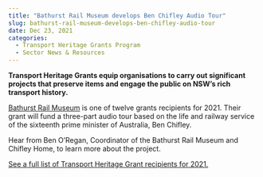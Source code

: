 ```yaml
---
title: "Bathurst Rail Museum develops Ben Chifley Audio Tour"
slug: bathurst-rail-museum-develops-ben-chifley-audio-tour
date: Dec 23, 2021
categories:
  - Transport Heritage Grants Program
  - Sector News & Resources
---
```



**Transport Heritage Grants equip organisations to carry out significant projects that preserve items and engage the public on NSW’s rich transport history.**

[Bathurst Rail Museum](https://www.facebook.com/bathurstrailmuseum/?__cft__[0]=AZWoJSkYiXq6syhe-xsTAHvb3Db4RO6tYwOtFIXgNq2Un6g1Vd3D77fVA-eLC3iCaZg8RXz0HUC23Ucsr-A3rMpaIQ-r9_fvJs12WnA7BrLFPjdQZK4dnUJkyRYxtt6x1Qn_NuLbPYS8JqKKZuO8bfIKDjoLXxevYN5dP4ngm4gKl__hIjpUixkIek2eJp5-Fw0&__tn__=kK-R) is one of twelve grants recipients for 2021. Their grant will fund a three-part audio tour based on the life and railway service of the sixteenth prime minister of Australia, Ben Chifley.

Hear from Ben O’Regan, Coordinator of the Bathurst Rail Museum and Chifley Home, to learn more about the project.

[See a full list of Transport Heritage Grant recipients for 2021.](https://bit.ly/3Ek0NTq)
